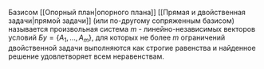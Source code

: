 Базисом [[Опорный план|опорного плана]] [[Прямая и двойственная задачи|прямой задачи]] (или по-другому сопряженным базисом) называется произвольная система $m$ - линейно-независимых векторов условий $Бy = \{A_1, \dots, A_m\}$, для которых не более $m$ ограничений двойственной задачи выполняются как строгие равенства и найденное решение удовлетворяет всем неравенствам.
